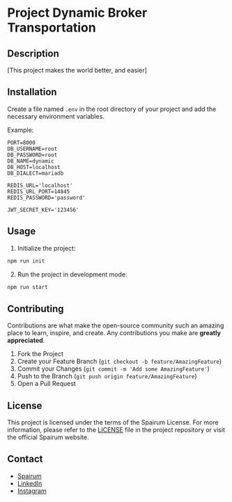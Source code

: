 # Project Dynamic Broker Transportation

## Description
[This project makes the world better, and easier]

## Installation
Create a file named `.env` in the root directory of your project and add the necessary environment variables.

Example:
```
PORT=8000
DB_USERNAME=root
DB_PASSWORD=root
DB_NAME=dynamic
DB_HOST=localhost
DB_DIALECT=mariadb

REDIS_URL='localhost'
REDIS_URL_PORT=14845
REDIS_PASSWORD='password'

JWT_SECRET_KEY='123456'
```

## Usage
1. Initialize the project:
```bash
npm run init
```
2. Run the project in development mode:
```bash
npm run start
```

## Contributing
Contributions are what make the open-source community such an amazing place to learn, inspire, and create. Any contributions you make are **greatly appreciated**.

1. Fork the Project
2. Create your Feature Branch (`git checkout -b feature/AmazingFeature`)
3. Commit your Changes (`git commit -m 'Add some AmazingFeature'`)
4. Push to the Branch (`git push origin feature/AmazingFeature`)
5. Open a Pull Request

## License
This project is licensed under the terms of the Spairum License. For more information, please refer to the [LICENSE](LICENSE) file in the project repository or visit the official Spairum website.

## Contact
- [Spairum](https://spairum.my.id)
- [LinkedIn](https://www.linkedin.com/company/spairum)
- [Instagram](https://www.instagram.com/spairum)
